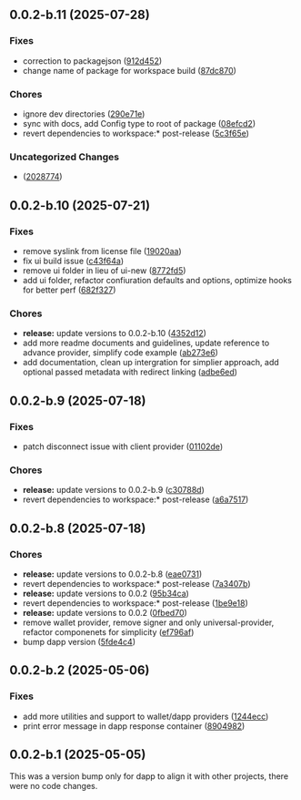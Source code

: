 ## 0.0.2-b.11 (2025-07-28)

### Fixes

- correction to packagejson ([912d452](https://github.com/first-ledger/wallet-connect-playground/commit/912d452))
- change name of package for workspace build ([87dc870](https://github.com/first-ledger/wallet-connect-playground/commit/87dc870))

### Chores

- ignore dev directories ([290e71e](https://github.com/first-ledger/wallet-connect-playground/commit/290e71e))
- sync with docs, add Config type to root of package ([08efcd2](https://github.com/first-ledger/wallet-connect-playground/commit/08efcd2))
- revert dependencies to workspace:* post-release ([5c3f65e](https://github.com/first-ledger/wallet-connect-playground/commit/5c3f65e))

### Uncategorized Changes

-  ([2028774](https://github.com/first-ledger/wallet-connect-playground/commit/2028774))

## 0.0.2-b.10 (2025-07-21)

### Fixes

- remove syslink from license file ([19020aa](https://github.com/first-ledger/wallet-connect-playground/commit/19020aa))
- fix ui build issue ([c43f64a](https://github.com/first-ledger/wallet-connect-playground/commit/c43f64a))
- remove ui folder in lieu of ui-new ([8772fd5](https://github.com/first-ledger/wallet-connect-playground/commit/8772fd5))
- add ui folder, refactor confiuration defaults and options, optimize hooks for better perf ([682f327](https://github.com/first-ledger/wallet-connect-playground/commit/682f327))

### Chores

- **release:** update versions to 0.0.2-b.10 ([4352d12](https://github.com/first-ledger/wallet-connect-playground/commit/4352d12))
- add more readme documents and guidelines, update reference to advance provider, simplify code example ([ab273e6](https://github.com/first-ledger/wallet-connect-playground/commit/ab273e6))
- add documentation, clean up intergration for simplier approach, add optional passed metadata with redirect linking ([adbe6ed](https://github.com/first-ledger/wallet-connect-playground/commit/adbe6ed))

## 0.0.2-b.9 (2025-07-18)

### Fixes

- patch disconnect issue with client provider ([01102de](https://github.com/first-ledger/wallet-connect-playground/commit/01102de))

### Chores

- **release:** update versions to 0.0.2-b.9 ([c30788d](https://github.com/first-ledger/wallet-connect-playground/commit/c30788d))
- revert dependencies to workspace:* post-release ([a6a7517](https://github.com/first-ledger/wallet-connect-playground/commit/a6a7517))

## 0.0.2-b.8 (2025-07-18)

### Chores

- **release:** update versions to 0.0.2-b.8 ([eae0731](https://github.com/first-ledger/wallet-connect-playground/commit/eae0731))
- revert dependencies to workspace:* post-release ([7a3407b](https://github.com/first-ledger/wallet-connect-playground/commit/7a3407b))
- **release:** update versions to 0.0.2 ([95b34ca](https://github.com/first-ledger/wallet-connect-playground/commit/95b34ca))
- revert dependencies to workspace:* post-release ([1be9e18](https://github.com/first-ledger/wallet-connect-playground/commit/1be9e18))
- **release:** update versions to 0.0.2 ([0fbed70](https://github.com/first-ledger/wallet-connect-playground/commit/0fbed70))
- remove wallet provider, remove signer and only universal-provider, refactor componenets for simplicity ([ef796af](https://github.com/first-ledger/wallet-connect-playground/commit/ef796af))
- bump dapp version ([5fde4c4](https://github.com/first-ledger/wallet-connect-playground/commit/5fde4c4))

## 0.0.2-b.2 (2025-05-06)

### Fixes

- add more utilities and support to wallet/dapp providers ([1244ecc](https://github.com/first-ledger/wallet-connect-playground/commit/1244ecc))
- print error message in dapp response container ([8904982](https://github.com/first-ledger/wallet-connect-playground/commit/8904982))

## 0.0.2-b.1 (2025-05-05)

This was a version bump only for dapp to align it with other projects, there were no code changes.